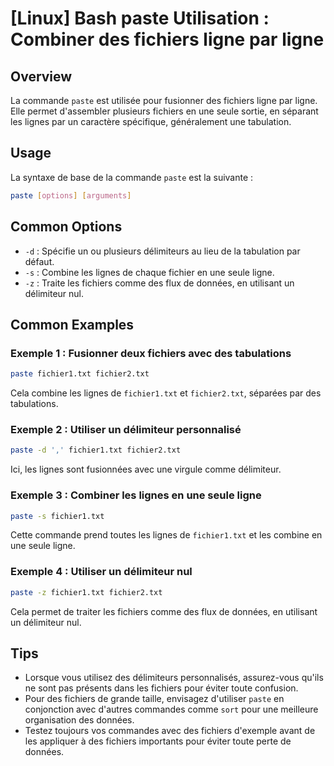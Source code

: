 # [Linux] Bash paste Utilisation : Combiner des fichiers ligne par ligne

## Overview
La commande `paste` est utilisée pour fusionner des fichiers ligne par ligne. Elle permet d'assembler plusieurs fichiers en une seule sortie, en séparant les lignes par un caractère spécifique, généralement une tabulation.

## Usage
La syntaxe de base de la commande `paste` est la suivante :

```bash
paste [options] [arguments]
```

## Common Options
- `-d` : Spécifie un ou plusieurs délimiteurs au lieu de la tabulation par défaut.
- `-s` : Combine les lignes de chaque fichier en une seule ligne.
- `-z` : Traite les fichiers comme des flux de données, en utilisant un délimiteur nul.

## Common Examples

### Exemple 1 : Fusionner deux fichiers avec des tabulations
```bash
paste fichier1.txt fichier2.txt
```
Cela combine les lignes de `fichier1.txt` et `fichier2.txt`, séparées par des tabulations.

### Exemple 2 : Utiliser un délimiteur personnalisé
```bash
paste -d ',' fichier1.txt fichier2.txt
```
Ici, les lignes sont fusionnées avec une virgule comme délimiteur.

### Exemple 3 : Combiner les lignes en une seule ligne
```bash
paste -s fichier1.txt
```
Cette commande prend toutes les lignes de `fichier1.txt` et les combine en une seule ligne.

### Exemple 4 : Utiliser un délimiteur nul
```bash
paste -z fichier1.txt fichier2.txt
```
Cela permet de traiter les fichiers comme des flux de données, en utilisant un délimiteur nul.

## Tips
- Lorsque vous utilisez des délimiteurs personnalisés, assurez-vous qu'ils ne sont pas présents dans les fichiers pour éviter toute confusion.
- Pour des fichiers de grande taille, envisagez d'utiliser `paste` en conjonction avec d'autres commandes comme `sort` pour une meilleure organisation des données.
- Testez toujours vos commandes avec des fichiers d'exemple avant de les appliquer à des fichiers importants pour éviter toute perte de données.